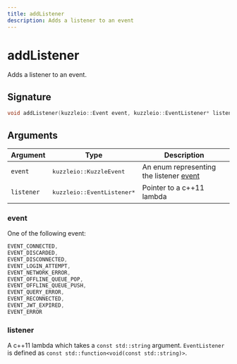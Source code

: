```yaml
---
title: addListener
description: Adds a listener to an event
---
```


# addListener

Adds a listener to an event.

## Signature

```cpp
void addListener(kuzzleio::Event event, kuzzleio::EventListener* listener);
```

## Arguments

| Argument   | Type                                 | Description                                                  |
| ---------- | ------------------------------------ | ------------------------------------------------------------ |
| `event`    | <pre>kuzzleio::KuzzleEvent</pre>     | An enum representing the listener [event](/sdk/cpp/1/events) |
| `listener` | <pre>kuzzleio::EventListener\*</pre> | Pointer to a c++11 lambda                                    |

### event

One of the following event:

```cpp
EVENT_CONNECTED,
EVENT_DISCARDED,
EVENT_DISCONNECTED,
EVENT_LOGIN_ATTEMPT,
EVENT_NETWORK_ERROR,
EVENT_OFFLINE_QUEUE_POP,
EVENT_OFFLINE_QUEUE_PUSH,
EVENT_QUERY_ERROR,
EVENT_RECONNECTED,
EVENT_JWT_EXPIRED,
EVENT_ERROR
```

### listener

A c++11 lambda which takes a `const std::string` argument.
`EventListener` is defined as `const std::function<void(const std::string)>`.
